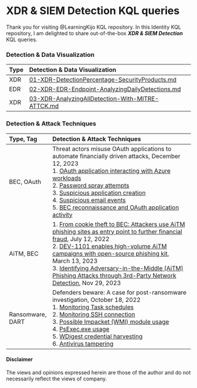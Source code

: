# XDR & SIEM Detection KQL queries
Thank you for visiting @LearningKijo KQL repository.
In this Identity KQL repository, I am delighted to share out-of-the-box ***XDR & SIEM Detection*** KQL queries. 

### Detection & Data Visualization
| Type    | Detection & Data Visualization        |
|:--------|:--------------------------------------|
| XDR     | [01-XDR-DetectionPercentage-SecurityProducts.md](https://github.com/LearningKijo/KQL/blob/main/KQL-XDR-Hunting/XDR-SIEM-Detection/XDR-SIEM-Detection-Query-Repository/01-XDR-DetectionPercentage-SecurityProducts.md) |
| EDR     | [02-XDR-EDR-Endpoint-AnalyzingDailyDetections.md](https://github.com/LearningKijo/KQL/blob/main/KQL-XDR-Hunting/XDR-SIEM-Detection/XDR-SIEM-Detection-Query-Repository/02-XDR-EDR-Endpoint-AnalyzingDailyDetections.md) |
| XDR     | [03-XDR-AnalyzingAllDetection-With-MITRE-ATTCK.md](https://github.com/LearningKijo/KQL/blob/main/KQL-XDR-Hunting/XDR-SIEM-Detection/XDR-SIEM-Detection-Query-Repository/03-XDR-AnalyzingAllDetections-With-MITRE-ATTCK.md)

### Detection & Attack Techniques   
| Type, Tag   | Detection & Attack Techniques         |
|:------------|:--------------------------------------|
| BEC, OAuth | Threat actors misuse OAuth applications to automate financially driven attacks, December 12, 2023 <br> 1. [OAuth application interacting with Azure workloads](https://github.com/LearningKijo/KQL/blob/main/KQL-XDR-Hunting/XDR-SIEM-Detection/XDR-SIEM-AttackTechniques-Query-Repository/20231212-MSSecurityBlog-OAuthApplications-OAuthApptoAzureWorkloads.md) <br> 2. [Password spray attempts](https://github.com/LearningKijo/KQL/blob/main/KQL-XDR-Hunting/XDR-SIEM-Detection/XDR-SIEM-AttackTechniques-Query-Repository/20231212-MSSecurityBlog-OAuthApplications-PasswordSprayAttempts.md) <br> 3. [Suspicious application creation](https://github.com/LearningKijo/KQL/blob/main/KQL-XDR-Hunting/XDR-SIEM-Detection/XDR-SIEM-AttackTechniques-Query-Repository/20231212-MSSecurityBlog-OAuthApplications-SuspiciousAppCreation.md) <br> 4. [Suspicious email events](https://github.com/LearningKijo/KQL/blob/main/KQL-XDR-Hunting/XDR-SIEM-Detection/XDR-SIEM-AttackTechniques-Query-Repository/20231212-MSSecurityBlog-OAuthApplications-SuspiciousEmailEvents.md) <br> 5. [BEC reconnaissance and OAuth application activity](https://github.com/LearningKijo/KQL/blob/main/KQL-XDR-Hunting/XDR-SIEM-Detection/XDR-SIEM-AttackTechniques-Query-Repository/20231212-MSSecurityBlog-OAuthApplications-BECreconnaissanceOAuthApp.md) |
| AiTM, BEC | 1. [From cookie theft to BEC: Attackers use AiTM phishing sites as entry point to further financial fraud](https://github.com/LearningKijo/KQL/blob/main/KQL-XDR-Hunting/XDR-SIEM-Detection/XDR-SIEM-AttackTechniques-Query-Repository/20220712-MSSecurityBlog-AiTM-HuntingQueries.md), July 12, 2022 <br> 2. [DEV-1101 enables high-volume AiTM campaigns with open-source phishing kit](https://github.com/LearningKijo/KQL/blob/main/KQL-XDR-Hunting/XDR-SIEM-Detection/XDR-SIEM-AttackTechniques-Query-Repository/20230313-MSSecurityBlog-AiTM-MicrosoftSentinel-AnalyticsTemplate.md), March 13, 2023 <br> 3. [Identifying Adversary-in-the-Middle (AiTM) Phishing Attacks through 3rd-Party Network Detection](https://github.com/LearningKijo/KQL/blob/main/KQL-XDR-Hunting/XDR-SIEM-Detection/XDR-SIEM-AttackTechniques-Query-Repository/20231129-MSSentinelBlog-AiTM-HuntingQueries.md), Nov 29, 2023 |
| Ransomware, <br> DART| Defenders beware: A case for post-ransomware investigation, October 18, 2022 <br> 1. [Monitoring Task schedules](https://github.com/LearningKijo/KQL/blob/main/KQL-XDR-Hunting/XDR-SIEM-Detection/XDR-SIEM-AttackTechniques-Query-Repository/20221018-MSSecurityBlog-PostRansomware-Taskschedules.md) <br> 2. [Monitoring SSH connection](https://github.com/LearningKijo/KQL/blob/main/KQL-XDR-Hunting/XDR-SIEM-Detection/XDR-SIEM-AttackTechniques-Query-Repository/20221018-MSSecurityBlog-PostRansomware-SSHconnection.md) <br> 3. [Possible Impacket (WMI) module usage](https://github.com/LearningKijo/KQL/blob/main/KQL-XDR-Hunting/XDR-SIEM-Detection/XDR-SIEM-AttackTechniques-Query-Repository/20221018-MSSecurityBlog-PostRansomware-Impacket.md) <br> 4. [PsExec.exe usage](https://github.com/LearningKijo/KQL/blob/main/KQL-XDR-Hunting/XDR-SIEM-Detection/XDR-SIEM-AttackTechniques-Query-Repository/20221018-MSSecurityBlog-PostRansomware-PsExec.md) <br> 5. [WDigest credential harvesting](https://github.com/LearningKijo/KQL/blob/main/KQL-XDR-Hunting/XDR-SIEM-Detection/XDR-SIEM-AttackTechniques-Query-Repository/20221018-MSSecurityBlog-PostRansomware-WDigest.md) <br> 6. [Antivirus tampering](https://github.com/LearningKijo/KQL/blob/main/KQL-XDR-Hunting/XDR-SIEM-Detection/XDR-SIEM-AttackTechniques-Query-Repository/20221018-MSSecurityBlog-PostRansomware-AntivirusTampering.md)|


#### Disclaimer
The views and opinions expressed herein are those of the author and do not necessarily reflect the views of company.
